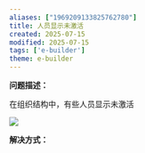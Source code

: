 ```yaml
---
aliases: ["1969209133825762780"]
title: 人员显示未激活
created: 2025-07-15
modified: 2025-07-15
tags: ['e-builder']
theme: e-builder
---
```


**问题描述：**

在组织结构中，有些人员显示未激活

![](https://myhelpdoc.oss-cn-heyuan.aliyuncs.com/mdimages/d3ed152c93f30a7afbc377abf0b3b0d1.jpg)

**解决方式：**

